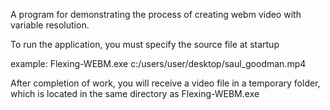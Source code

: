 A program for demonstrating the process of creating webm video with variable resolution.

To run the application, you must specify the source file at startup

example: Flexing-WEBM.exe c:/users/user/desktop/saul_goodman.mp4

After completion of work, you will receive a video file in a temporary folder, which is located in the same directory as Flexing-WEBM.exe
